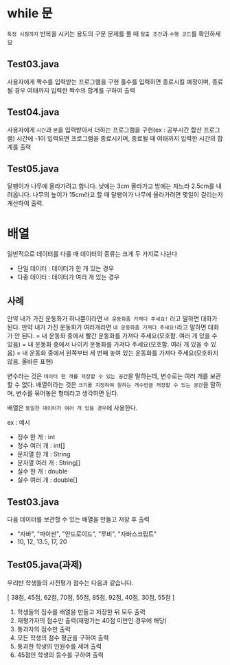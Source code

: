 # while 문

`특정 시점까지` 반복을 시키는 용도의 구문
문제를 풀 때 `탈출 조건`과 `수행 코드`를 확인하세요

## Test03.java 

사용자에게 짝수를 입력받는 프로그램을 구현
홀수를 입력하면 종료시킬 예정이며, 종료될 경우 여태까지 입력한 짝수의 합계를 구하여 출력

## Test04.java

사용자에게 `시간`과 `분`을 입력받아서 더하는 프로그램을 구현(ex : 공부시간 합산 프로그램)
시간에 -1이 입력되면 프로그램을 종료시키며, 종료될 때 여태까지 입력한 시간의 합계를 출력

## Test05.java

달팽이가 나무에 올라가려고 합니다.
낮에는 3cm 올라가고 밤에는 자느라 2.5cm를 내려옵니다.
나무의 높이가 15cm라고 할 때 달팽이가 나무에 올라가려면 몇일이 걸리는지 계산하여 출력.

# 배열

일반적으로 데이터를 다룰 때 데이터의 종류는 크게 두 가지로 나뉜다
- 단일 데이터 : 데이터가 한 개 있는 경우
- 다중 데이터 : 데이터가 여러 개 있는 경우

## 사례

만약 내가 가진 운동화가 하나뿐이라면 `내 운동화좀 가져다 주세요!` 라고 말하면 대화가 된다.
만약 내가 가진 운동화가 여러개라면 `내 운동화좀 가져다 주세요!`라고 말하면 대화가 안 된다.
= 내 운동화 중에서 빨간 운동화를 가져다 주세요(모호함. 여러 개 있을 수 있음)
= 내 운동화 중에서 나이키 운동화를 가져다 주세요(모호함. 여러 개 있을 수 있음)
= 내 운동화 중에서 왼쪽부터 세 번째 놓여 있는 운동화를 가져다 주세요(모호하지 않음. 올바른 표현) 

변수라는 것은 `데이터 한 개를 저장할 수 있는 공간`을 말하는데, 변수로는 여러 개를 보관할 수 없다.
배열이라는 것은 `크기를 지정하여 원하는 개수만큼 저장할 수 있는 공간`을 말하며, 변수를 묶어놓은 형태라고 생각하면 된다.

배열은 `동일한 데이터가 여러 개 있을 경우`에 사용한다.

ex : 예시
- 정수 한 개 : int
- 정수 여러 개 : int[]
- 문자열 한 개 : String
- 문자열 여러 개 : String[]
- 실수 한 개 : double
- 실수 여러 개 : double[]

## Test03.java

다음 데이터를 보관할 수 있는 배열을 만들고 저장 후 출력

- "자바", "파이썬", "안드로이드", "루비", "자바스크립트"
- 10, 12, 13.5, 17, 20

## Test05.java(과제)

우리반 학생들의 사전평가 점수는 다음과 같습니다.

[ 38점, 45점, 62점, 70점, 55점, 85점, 92점, 40점, 30점, 55점 ]

1. 학생들의 점수를 배열을 만들고 저장한 뒤 모두 출력
2. 재평가자의 점수만 출력(재평가는 40점 미만인 경우에 해당)
3. 통과자의 점수만 출력
4. 모든 학생의 점수 평균을 구하여 출력
5. 통과한 학생의 인원수를 세어 출력
6. 45점인 학생의 등수를 구하여 출력














